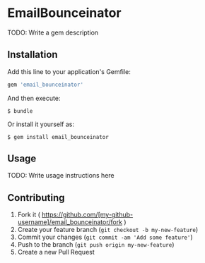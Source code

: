 # EmailBounceinator

TODO: Write a gem description

## Installation

Add this line to your application's Gemfile:

```ruby
gem 'email_bounceinator'
```

And then execute:

    $ bundle

Or install it yourself as:

    $ gem install email_bounceinator

## Usage

TODO: Write usage instructions here

## Contributing

1. Fork it ( https://github.com/[my-github-username]/email_bounceinator/fork )
2. Create your feature branch (`git checkout -b my-new-feature`)
3. Commit your changes (`git commit -am 'Add some feature'`)
4. Push to the branch (`git push origin my-new-feature`)
5. Create a new Pull Request
